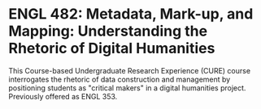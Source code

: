 # ENGL 482: Metadata, Mark-up, and Mapping: Understanding the Rhetoric of Digital Humanities

This Course-based Undergraduate Research Experience (CURE) course interrogates the rhetoric of data construction and management by positioning students as "critical makers" in a digital humanities project. Previously offered as ENGL 353.